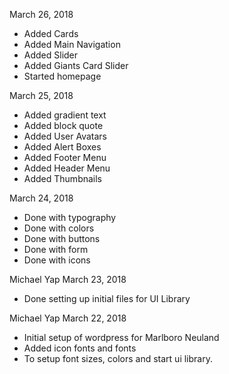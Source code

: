 March 26, 2018
- Added Cards
- Added Main Navigation
- Added Slider
- Added Giants Card Slider
- Started homepage

March 25, 2018
- Added gradient text
- Added block quote
- Added User Avatars
- Added Alert Boxes
- Added Footer Menu
- Added Header Menu
- Added Thumbnails

March 24, 2018

- Done with typography
- Done with colors
- Done with buttons
- Done with form
- Done with icons

Michael Yap
March 23, 2018

- Done setting up initial files for UI Library

Michael Yap 
March 22, 2018

- Initial setup of wordpress for Marlboro Neuland
- Added icon fonts and fonts
- To setup font sizes, colors and start ui library.